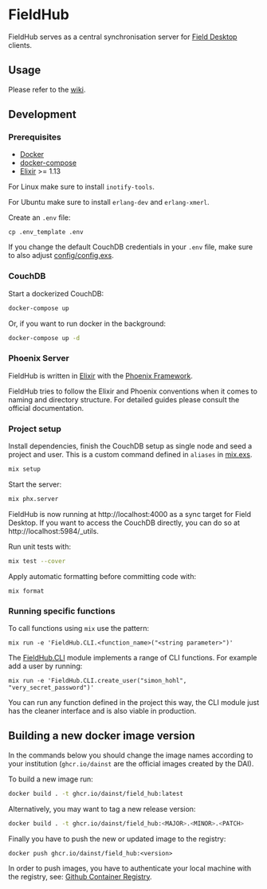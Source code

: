 # FieldHub

FieldHub serves as a central synchronisation server for [Field Desktop](../desktop) clients.

## Usage

Please refer to the [wiki](https://github.com/dainst/idai-field/wiki/FieldHub).

## Development

### Prerequisites

* [Docker](https://www.docker.com/)
* [docker-compose](https://docs.docker.com/compose/)
* [Elixir](https://elixir-lang.org/) >= 1.13

For Linux make sure to install `inotify-tools`.

For Ubuntu make sure to install `erlang-dev` and `erlang-xmerl`.

Create an `.env` file:

```
cp .env_template .env
```

If you change the default CouchDB credentials in your `.env` file, make sure to also adjust [config/config.exs](config/config.exs).

### CouchDB
Start a dockerized CouchDB:

```bash
docker-compose up
```

Or, if you want to run docker in the background:

```bash
docker-compose up -d
```

### Phoenix Server

FieldHub is written in [Elixir](https://elixir-lang.org/) with the [Phoenix Framework](https://www.phoenixframework.org/).

FieldHub tries to follow the Elixir and Phoenix conventions when it comes to naming and directory structure. For detailed guides please consult the official documentation.

### Project setup

Install dependencies, finish the CouchDB setup as single node and seed a project and user. This is a custom command defined in `aliases` in [mix.exs](mix.exs).

```bash
mix setup
```

Start the server:

```bash
mix phx.server
``` 

FieldHub is now running at http://localhost:4000 as a sync target for Field Desktop. If you want to access the CouchDB directly, you can do so at http://localhost:5984/_utils.

Run unit tests with:

```bash
mix test --cover
``` 

Apply automatic formatting before committing code with:
```
mix format
```

### Running specific functions


To call functions using `mix` use the pattern:

```
mix run -e 'FieldHub.CLI.<function_name>("<string parameter>")'
```

The [FieldHub.CLI](lib/field_hub/cli.ex) module implements a range of CLI functions. For example add a user by running:
```
mix run -e 'FieldHub.CLI.create_user("simon_hohl", "very_secret_password")'
```

You can run any function defined in the project this way, the CLI module just has the cleaner interface and is also viable in production.

## Building a new docker image version

In the commands below you should change the image names according to your institution (`ghcr.io/dainst` are the official images created by the DAI).

To build a new image run:

```bash
docker build . -t ghcr.io/dainst/field_hub:latest
```

Alternatively, you may want to tag a new release version:
```bash
docker build . -t ghcr.io/dainst/field_hub:<MAJOR>.<MINOR>.<PATCH>
```

Finally you have to push the new or updated image to the registry:
```
docker push ghcr.io/dainst/field_hub:<version>
```

In order to push images, you have to authenticate your local machine with the registry, see: [Github Container Registry](https://docs.github.com/en/packages/working-with-a-github-packages-registry/working-with-the-container-registry).

